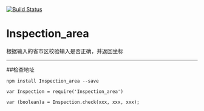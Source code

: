 [![Build Status](https://travis-ci.org/nnliang/Inspection_area.svg?branch=master)](https://travis-ci.org/nnliang/Inspection_area)

# Inspection_area
根据输入的省市区校验输入是否正确，并返回坐标

-----

##检查地址

```
npm install Inspection_area --save

var Inspection = require('Inspection_area')

var (boolean)a = Inspection.check(xxx, xxx, xxx);

```
